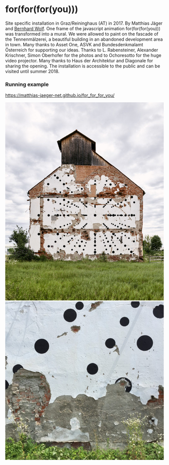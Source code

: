 # for(for(for(you)))

Site specific installation in Graz/Reininghaus (AT) in 2017. By Matthias Jäger and [Bernhard Wolf](https://bernhardwolf.at/). One frame of the javascript animation for(for(for(you))) was transformed into a mural. We were allowed to paint on the fascade of the Tennenmälzerei, a beautiful building in an abandoned development area in town. Many thanks to Asset One, ASVK and Bundesdenkmalamt Österreich for supporting our ideas. Thanks to L. Rabensteiner, Alexander Krischner, Simon Oberhofer for the photos and to Ochoresotto for the huge video projector. Many thanks to Haus der Architektur and Diagonale for sharing the opening. The installation is accessible to the public and can be visited until summer 2018.

### Running example
https://matthias-jaeger-net.github.io/for_for_for_you/


![for_for_for_you](img/front.jpg)
![for_for_for_you](img/detail.jpg)
